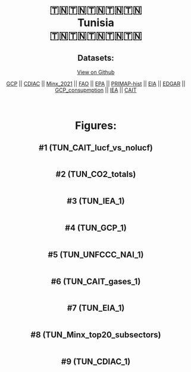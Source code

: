 
<center>
<h1 align="center">
🇹🇳🇹🇳🇹🇳🇹🇳🇹🇳
<br>
Tunisia
<br>
🇹🇳🇹🇳🇹🇳🇹🇳🇹🇳
</h1>
<h2>Datasets:</h2>
<p><a href="https://github.com/dquintani/GreenhouseData/tree/master/country_data/TUN_Tunisia/data">View on Github</a>
<br></p><p><a href="data/TUN_GCP.csv">GCP</a> || <a href="data/TUN_CDIAC.csv">CDIAC</a> || <a href="data/TUN_Minx_2021.csv">Minx_2021</a> || <a href="data/TUN_FAO.csv">FAO</a> || <a href="data/TUN_EPA.csv">EPA</a> || <a href="data/TUN_PRIMAP-hist.csv">PRIMAP-hist</a> || <a href="data/TUN_EIA.csv">EIA</a> || <a href="data/TUN_EDGAR.csv">EDGAR</a> || <a href="data/TUN_GCP_consupmption.csv">GCP_consupmption</a> || <a href="data/TUN_IEA.csv">IEA</a> || <a href="data/TUN_CAIT.csv">CAIT</a></p><p><br></p>
<h1>Figures:</h1><h2>#1 (TUN_CAIT_lucf_vs_nolucf)</h2>
<p><img alt="" src="figures/TUN_CAIT_lucf_vs_nolucf.png" /></p><h2>#2 (TUN_CO2_totals)</h2>
<p><img alt="" src="figures/TUN_CO2_totals.png" /></p><h2>#3 (TUN_IEA_1)</h2>
<p><img alt="" src="figures/TUN_IEA_1.png" /></p><h2>#4 (TUN_GCP_1)</h2>
<p><img alt="" src="figures/TUN_GCP_1.png" /></p><h2>#5 (TUN_UNFCCC_NAI_1)</h2>
<p><img alt="" src="figures/TUN_UNFCCC_NAI_1.png" /></p><h2>#6 (TUN_CAIT_gases_1)</h2>
<p><img alt="" src="figures/TUN_CAIT_gases_1.png" /></p><h2>#7 (TUN_EIA_1)</h2>
<p><img alt="" src="figures/TUN_EIA_1.png" /></p><h2>#8 (TUN_Minx_top20_subsectors)</h2>
<p><img alt="" src="figures/TUN_Minx_top20_subsectors.png" /></p><h2>#9 (TUN_CDIAC_1)</h2>
<p><img alt="" src="figures/TUN_CDIAC_1.png" /></p>